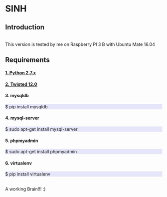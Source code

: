 # SINH
<h2>Introduction</h2>
<br>This version is tested by me on Raspberry PI 3 B with Ubuntu Mate 16.04
<h2>Requirements</h2>
<h4><a href="https://pypi.python.org/pypi/Twisted/12.0.0">1. Python 2.7.x</a></h4>
<h4><a href="https://pypi.python.org/pypi/Twisted/12.0.0">2. Twisted 12.0</a></h4>
<h4>3. mysqldb</h4>
    <p style="background-color:#E6E6FA;">$ pip install mysqldb    </p>
<h4>4. mysql-server</h4>
    <p style="background-color:#E6E6FA;">$ sudo apt-get install mysql-server   </p>
<h4>5. phpmyadmin</h4>
    <p style="background-color:#E6E6FA;">$ sudo apt-get install phpmyadmin   </p>
<h4>6. virtualenv</h4>
    <p style="background-color:#E6E6FA;">$ pip install virtualenv    </p>
<br>A working Brain!!! :)
